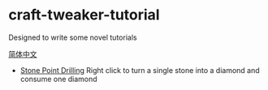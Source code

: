 # craft-tweaker-tutorial
Designed to write some novel tutorials

[简体中文](zh_cn.md)

- [Stone Point Drilling](.minecraft/scripts/example/StonePointDrilling.zs) Right click to turn a single stone into a diamond and consume one diamond